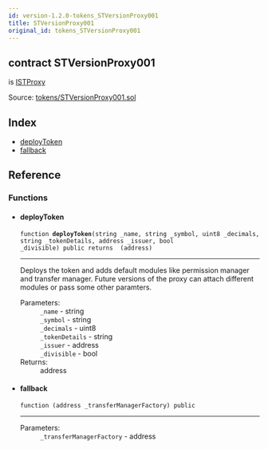 ```yaml
---
id: version-1.2.0-tokens_STVersionProxy001
title: STVersionProxy001
original_id: tokens_STVersionProxy001
---
```


<div class="contract-doc"><div class="contract"><h2 class="contract-header"><span class="contract-kind">contract</span> STVersionProxy001</h2><p class="base-contracts"><span>is</span> <a href="interfaces_ISTProxy.html">ISTProxy</a></p><div class="source">Source: <a href="git+https://github.com/PolymathNetwork/polymath-core/blob/v1.1.0/contracts/tokens/STVersionProxy001.sol" target="_blank">tokens/STVersionProxy001.sol</a></div></div><div class="index"><h2>Index</h2><ul><li><a href="tokens_STVersionProxy001.html#deployToken">deployToken</a></li><li><a href="tokens_STVersionProxy001.html#">fallback</a></li></ul></div><div class="reference"><h2>Reference</h2><div class="functions"><h3>Functions</h3><ul><li><div class="item function"><span id="deployToken" class="anchor-marker"></span><h4 class="name">deployToken</h4><div class="body"><code class="signature">function <strong>deployToken</strong><span>(string _name, string _symbol, uint8 _decimals, string _tokenDetails, address _issuer, bool _divisible) </span><span>public </span><span>returns  (address) </span></code><hr/><div class="description"><p>Deploys the token and adds default modules like permission manager and transfer manager. Future versions of the proxy can attach different modules or pass some other paramters.</p></div><dl><dt><span class="label-parameters">Parameters:</span></dt><dd><div><code>_name</code> - string</div><div><code>_symbol</code> - string</div><div><code>_decimals</code> - uint8</div><div><code>_tokenDetails</code> - string</div><div><code>_issuer</code> - address</div><div><code>_divisible</code> - bool</div></dd><dt><span class="label-return">Returns:</span></dt><dd>address</dd></dl></div></div></li><li><div class="item function"><span id="fallback" class="anchor-marker"></span><h4 class="name">fallback</h4><div class="body"><code class="signature">function <strong></strong><span>(address _transferManagerFactory) </span><span>public </span></code><hr/><dl><dt><span class="label-parameters">Parameters:</span></dt><dd><div><code>_transferManagerFactory</code> - address</div></dd></dl></div></div></li></ul></div></div></div>
